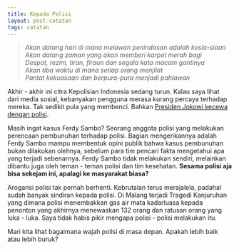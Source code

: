 ```yaml
---
title: Kepada Polisi
layout: post-catatan
tags: catatan
---
```


> _Akan datang hari di mana melawan penindasan adalah kesia-siaan_<br>
> _Akan datang zaman yang akan memberi karpet merah bagi_<br>
> _Despot, rezim, tiran, firaun dan segala kata macam gantinya_<br>
> _Akan tiba waktu di mana setiap orang menjilat_<br>
> _Pantat kekuasaan dan berpura-pura menjadi pahlawan_<br>

Akhir - akhir ini citra Kepolisian Indonesia sedang turun. Kalau saya lihat dari media sosial, kebanyakan pengguna merasa kurang percaya terhadap mereka. Tak sedikit pula yang membenci. Bahkan [Presiden Jokowi kecewa dengan polisi](https://www.cnnindonesia.com/nasional/20221015095028-24-860864/video-jokowi-singgung-kepercayaan-ke-polisi-anjlok-imbas-kasus-sambo).

Masih ingat kasus Ferdy Sambo? Seorang anggota polisi yang melakukan perencaan pembunuhan terhadap polisi. Bagian mengerikannya adalah Ferdy Sambo mampu membentuk opini publik bahwa kasus pembunuhan bukan dilakukan olehnya, sebelum para tim pencari fakta mengetahui apa yang terjadi sebenarnya. Ferdy Sambo tidak melakukan sendiri, melainkan dibantu juga oleh teman - teman polisi dan tim kesehatan. **Sesama polisi aja bisa sekejam ini, apalagi ke masyarakat biasa?**

Arogansi polisi tak pernah berhenti. Kebrutalan terus merajalela, padahal sudah banyak sindiran kepada polisi. Di Malang terjadi Tragedi Kanjuruhan yang dimana polisi menembakkan gas air mata kadarluasa kepada penonton yang akhirnya menewaskan 132 orang dan ratusan orang yang luka - luka. Saya tidak habis pikir mengapa polisi - polisi melakukan itu.

Mari kita lihat bagaimana wajah polisi di masa depan. Apakah lebih baik atau lebih buruk?

